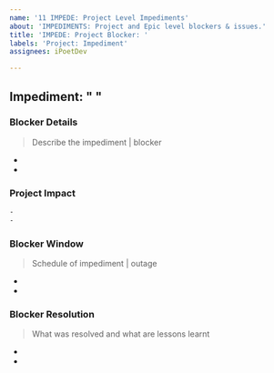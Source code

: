 ```yaml
---
name: '11 IMPEDE: Project Level Impediments'
about: 'IMPEDIMENTS: Project and Epic level blockers & issues.'
title: 'IMPEDE: Project Blocker: '
labels: 'Project: Impediment'
assignees: iPoetDev

---
```


## Impediment: " "

### Blocker Details
> Describe the impediment | blocker

- 
- 

### Project Impact

```html
- 
- 
```

### Blocker Window
> Schedule of impediment | outage

- 
- 

### Blocker Resolution
> What was resolved and what are lessons learnt

- 
- 

```

```
